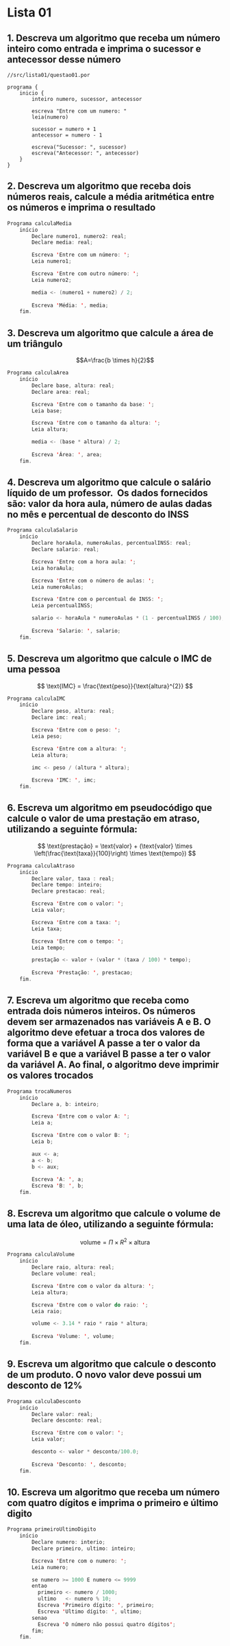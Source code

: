 # Lista 01

## 1. Descreva um algoritmo que receba um número inteiro como entrada e imprima o sucessor e antecessor desse número

```portugol
//src/lista01/questao01.por

programa {
    inicio {
        inteiro numero, sucessor, antecessor

        escreva "Entre com um numero: "
        leia(numero)

        sucessor = numero + 1
        antecessor = numero - 1
        
        escreva("Sucessor: ", sucessor)
        escreva("Antecessor: ", antecessor)
    }
}
```

## 2. Descreva um algoritmo que receba dois números reais, calcule a média aritmética entre os números e imprima o resultado

```java
Programa calculaMedia
    início
        Declare numero1, numero2: real;
        Declare media: real;

        Escreva 'Entre com um número: ';
        Leia numero1;

        Escreva 'Entre com outro número: ';
        Leia numero2;

        media <- (numero1 + numero2) / 2;
        
        Escreva 'Média: ', media;
    fim.
```

## 3. Descreva um algoritmo que calcule a área de um triângulo

$$A=\frac{b \times h}{2}$$

```java
Programa calculaArea
    início
        Declare base, altura: real;
        Declare area: real;

        Escreva 'Entre com o tamanho da base: ';
        Leia base;

        Escreva 'Entre com o tamanho da altura: ';
        Leia altura;

        media <- (base * altura) / 2;
        
        Escreva 'Área: ', area;
    fim.
```

## 4. Descreva um algoritmo que calcule o salário líquido de um professor.  Os dados fornecidos são: valor da hora aula, número de aulas dadas no mês e percentual de desconto do INSS

```java
Programa calculaSalario
    início
        Declare horaAula, numeroAulas, percentualINSS: real;
        Declare salario: real;

        Escreva 'Entre com a hora aula: ';
        Leia horaAula;

        Escreva 'Entre com o número de aulas: ';
        Leia numeroAulas;

        Escreva 'Entre com o percentual de INSS: ';
        Leia percentualINSS;

        salario <- horaAula * numeroAulas * (1 - percentualINSS / 100);
        
        Escreva 'Salario: ', salario;
    fim.
```

## 5. Descreva um algoritmo que calcule o IMC de uma pessoa

$$
\text{IMC} = \frac{\text{peso}}{\text{altura}^{2}}
$$

```java
Programa calculaIMC
    início
        Declare peso, altura: real;
        Declare imc: real;

        Escreva 'Entre com o peso: ';
        Leia peso;

        Escreva 'Entre com a altura: ';
        Leia altura;

        imc <- peso / (altura * altura);
        
        Escreva 'IMC: ', imc;
    fim.
```

## 6. Escreva um algoritmo em pseudocódigo que calcule o valor de uma prestação em atraso, utilizando a seguinte fórmula:

$$
\text{prestação} = \text{valor} + (\text{valor} \times \left(\frac{\text{taxa}}{100}\right) \times \text{tempo})
$$

```java
Programa calculaAtraso
    início
        Declare valor, taxa : real;
        Declare tempo: inteiro;
        Declare prestacao: real;

        Escreva 'Entre com o valor: ';
        Leia valor;

        Escreva 'Entre com a taxa: ';
        Leia taxa;

        Escreva 'Entre com o tempo: ';
        Leia tempo;

        prestação <- valor + (valor * (taxa / 100) * tempo);
        
        Escreva 'Prestação: ', prestacao;
    fim.
```

## 7. Escreva um algoritmo que receba como entrada dois números inteiros. Os números devem ser armazenados nas variáveis A e B. O algoritmo deve efetuar a troca dos valores de forma que a variável A passe a ter o valor da variável B e que a variável B passe a ter o valor da variável A. Ao final, o algoritmo deve imprimir os valores trocados

```java
Programa trocaNumeros
    início
        Declare a, b: inteiro;

        Escreva 'Entre com o valor A: ';
        Leia a;

        Escreva 'Entre com o valor B: ';
        Leia b;

        aux <- a;
        a <- b;
        b <- aux;    
       
        Escreva 'A: ', a;
        Escreva 'B: ', b;
    fim.
```

## 8. Escreva um algoritmo que calcule o volume de uma lata de óleo, utilizando a seguinte fórmula:

$$\text{volume} = \Pi \times R^{2} \times \text{altura}$$

```java
Programa calculaVolume
    início
        Declare raio, altura: real;
        Declare volume: real;

        Escreva 'Entre com o valor da altura: ';
        Leia altura;

        Escreva 'Entre com o valor do raio: ';
        Leia raio;

        volume <- 3.14 * raio * raio * altura;
    
        Escreva 'Volume: ', volume;
    fim.
```

## 9. Escreva um algoritmo que calcule o desconto de um produto. O novo valor deve possui um desconto de 12%

```java
Programa calculaDesconto
    início
        Declare valor: real;
        Declare desconto: real;

        Escreva 'Entre com o valor: ';
        Leia valor;

        desconto <- valor * desconto/100.0;
    
        Escreva 'Desconto: ', desconto;
    fim.
```

## 10. Escreva um algoritmo que receba um número com quatro dígitos e imprima o primeiro e último digito

```java
Programa primeiroUltimoDigito
    início
        Declare numero: interio;
        Declare primeiro, ultimo: inteiro;

        Escreva 'Entre com o numero: ';
        Leia numero;

        se numero >= 1000 E numero <= 9999
        entao
          primeiro <- numero / 1000;          
          ultimo   <- numero % 10;
          Escreva 'Primeiro dígito: ', primeiro;
          Escreva 'Ultimo dígito: ', ultimo;
        senao
          Escreva 'O número não possui quatro dígitos';
        fim;  
    fim.
```
